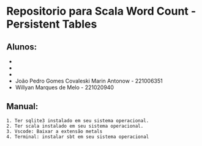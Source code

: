 # Repositorio para Scala Word Count - Persistent Tables
## Alunos:
-
-
-
- João Pedro Gomes Covaleski Marin Antonow - 221006351
- Willyan Marques de Melo - 221020940

## Manual:
    1. Ter sqlite3 instalado em seu sistema operacional.
    2. Ter scala instalado em seu sistema operacional.
    3. Vscode: Baixar a extensão metals
    4. Terminal: instalar sbt em seu sistema operacional